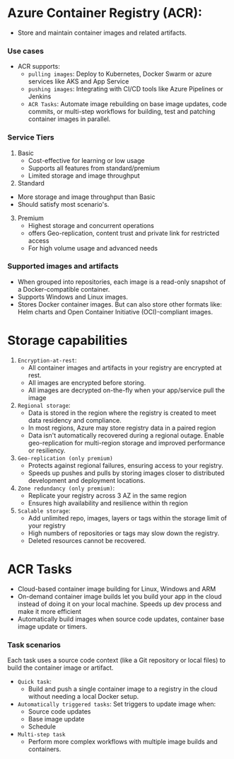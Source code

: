 # Azure Container Registry (ACR):
- Store and maintain container images and related artifacts.

### Use cases
- ACR supports:
  - `pulling images`: Deploy to Kubernetes, Docker Swarm or azure services like AKS and App Service
  - `pushing images`: Integrating with CI/CD tools like Azure Pipelines or Jenkins
  - `ACR Tasks`: Automate image rebuilding on base image updates, code commits, or multi-step workflows for building, test and patching container images in parallel.

### Service Tiers
1. Basic
   - Cost-effective for learning or low usage
   - Supports all features from standard/premium
   - Limited storage and image throughput
2. Standard
  - More storage and image throughput than Basic
  - Should satisfy most scenario's.
3. Premium
   - Highest storage and concurrent operations
   - offers Geo-replication, content trust and private link for restricted access
   - For high volume usage and advanced needs

### Supported images and artifacts
- When grouped into repositories, each image is a read-only snapshot of a Docker-compatible container.
- Supports Windows and Linux images.
- Stores Docker container images. But can also store other formats like: Helm charts and Open Container Initiative (OCI)-compliant images.


# Storage capabilities
1. `Encryption-at-rest`: 
   - All container images and artifacts in your registry are encrypted at rest. 
   - All images are encrypted before storing. 
   - All images are decrypted on-the-fly when your app/service pull the image
2. `Regional storage`:
   - Data is stored in the region where the registry is created to meet data residency and compliance.
   - In most regions, Azure may store registry data in a paired region
   - Data isn't automatically recovered during a regional outage. Enable geo-replication for multi-region storage and improved performance or resiliency.
3. `Geo-replication (only premium)`
   - Protects against regional failures, ensuring access to your registry.
   - Speeds up pushes and pulls by storing images closer to distributed development and deployment locations.
4. `Zone redundancy (only premium)`:
   - Replicate your registry across 3 AZ in the same region
   - Ensures high availability and resilience within th region
5. `Scalable storage`:
   - Add unlimited repo, images, layers or tags within the storage limit of your registry
   - High numbers of repositories or tags may slow down the registry.
   - Deleted resources cannot be recovered.

# ACR Tasks
- Cloud-based container image building for Linux, Windows and ARM
- On-demand container image builds let you build your app in the cloud instead of doing it on your local machine. Speeds up dev process and make it more efficient
- Automatically build images when source code updates, container base image update or timers.

### Task scenarios
Each task uses a source code context (like a Git repository or local files) to build the container image or artifact.
- `Quick task`:
  - Build and push a single container image to a registry in the cloud without needing a local Docker setup.
- `Automatically triggered tasks`: Set triggers to update image when:
  - Source code updates
  - Base image update
  - Schedule
- `Multi-step task`
  -  Perform more complex workflows with multiple image builds and containers.
